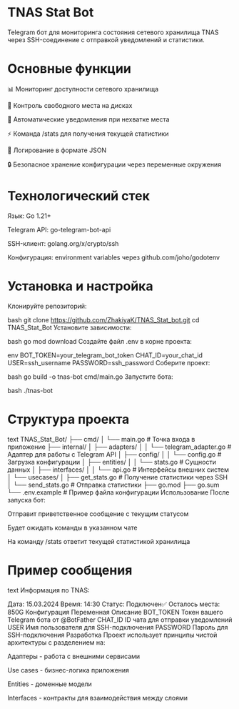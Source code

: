 # TNAS Stat Bot
Telegram бот для мониторинга состояния сетевого хранилища TNAS через SSH-соединение с отправкой уведомлений и статистики.

# Основные функции
📊 Мониторинг доступности сетевого хранилища

💾 Контроль свободного места на дисках

🔔 Автоматические уведомления при нехватке места

⚡ Команда /stats для получения текущей статистики

📝 Логирование в формате JSON

🔒 Безопасное хранение конфигурации через переменные окружения

# Технологический стек
Язык: Go 1.21+

Telegram API: go-telegram-bot-api

SSH-клиент: golang.org/x/crypto/ssh

Конфигурация: environment variables через github.com/joho/godotenv

# Установка и настройка
Клонируйте репозиторий:

bash
git clone https://github.com/ZhakiyaK/TNAS_Stat_bot.git
cd TNAS_Stat_Bot
Установите зависимости:

bash
go mod download
Создайте файл .env в корне проекта:

env
BOT_TOKEN=your_telegram_bot_token
CHAT_ID=your_chat_id
USER=ssh_username
PASSWORD=ssh_password
Соберите проект:

bash
go build -o tnas-bot cmd/main.go
Запустите бота:

bash
./tnas-bot
# Структура проекта
text
TNAS_Stat_Bot/
├── cmd/
│   └── main.go                 # Точка входа в приложение
├── internal/
│   ├── adapters/
│   │   └── telegram_adapter.go # Адаптер для работы с Telegram API
│   ├── config/
│   │   └── config.go           # Загрузка конфигурации
│   ├── entities/
│   │   └── stats.go            # Сущности данных
│   ├── interfaces/
│   │   └── api.go              # Интерфейсы внешних систем
│   └── usecases/
│       ├── get_stats.go        # Получение статистики через SSH
│       └── send_stats.go       # Отправка статистики
├── go.mod
├── go.sum
└── .env.example               # Пример файла конфигурации
Использование
После запуска бот:

Отправит приветственное сообщение с текущим статусом

Будет ожидать команды в указанном чате

На команду /stats ответит текущей статистикой хранилища

# Пример сообщения
text
Информация по TNAS:

Дата: 15.03.2024
Время: 14:30
Статус: Подключен✅
Осталось места: 850G
Конфигурация
Переменная	Описание
BOT_TOKEN	Токен вашего Telegram бота от @BotFather
CHAT_ID	ID чата для отправки уведомлений
USER	Имя пользователя для SSH-подключения
PASSWORD	Пароль для SSH-подключения
Разработка
Проект использует принципы чистой архитектуры с разделением на:

Адаптеры - работа с внешними сервисами

Use cases - бизнес-логика приложения

Entities - доменные модели

Interfaces - контракты для взаимодействия между слоями
